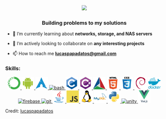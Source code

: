 <h1 align="center"><a href="https://github.com/DenverCoder1/readme-typing-svg"><img src="https://readme-typing-svg.herokuapp.com?lines=Hi,+I'm+Lucas;Your+personal+AI+assistant!;Coming+soon...;&center=true&width=500&height=50"></a></h1>
<h3 align="center">Building problems to my solutions</h3>

- 🌱 I’m currently learning about **networks, storage, and NAS servers**

- 👯 I’m actively looking to collaborate on **any interesting projects**

- 📫 How to reach me **lucaspapadatos@gmail.com**

<p align = center ></p>

<h3 align="left">Skills:</h3>
<p align="center"> 
  <a href="https://anaconda.com/" target="_blank" rel="noreferrer"> <img src="https://github.com/devicons/devicon/blob/master/icons/anaconda/anaconda-original.svg" alt="anaconda" width="40" height="40"/> </a> 
  <a href="https://android.com/" target="_blank" rel="noreferrer"> <img src="https://github.com/devicons/devicon/blob/master/icons/android/android-original.svg" alt="android" width="40" height="40"/> </a> 
  <a href="https://archlinux.org/" target="_blank" rel="noreferrer"> <img src="https://github.com/devicons/devicon/blob/master/icons/archlinux/archlinux-original.svg" alt="arch" width="40" height="40"/> </a> 
  <a href="https://www.gnu.org/software/bash/" target="_blank" rel="noreferrer"> <img src="https://www.vectorlogo.zone/logos/gnu_bash/gnu_bash-icon.svg" alt="bash" width="40" height="40"/> </a> 
  <a href="https://www.cprogramming.com/" target="_blank" rel="noreferrer"> <img src="https://raw.githubusercontent.com/devicons/devicon/master/icons/c/c-original.svg" alt="c" width="40" height="40"/> </a> 
  <a href="https://www.w3schools.com/cs/" target="_blank" rel="noreferrer"> <img src="https://raw.githubusercontent.com/devicons/devicon/master/icons/csharp/csharp-original.svg" alt="csharp" width="40" height="40"/> </a> 
  <a href="https://cmake.org/" target="_blank" rel="noreferrer"> <img src="https://github.com/devicons/devicon/blob/master/icons/cmake/cmake-original.svg" alt="cmake" width="40" height="40"/> </a> 
  <a href="https://www.w3.org/html/" target="_blank" rel="noreferrer"> <img src="https://raw.githubusercontent.com/devicons/devicon/master/icons/html5/html5-original-wordmark.svg" alt="html5" width="40" height="40"/> </a> 
  <a href="https://www.w3schools.com/css/" target="_blank" rel="noreferrer"> <img src="https://raw.githubusercontent.com/devicons/devicon/master/icons/css3/css3-original-wordmark.svg" alt="css3" width="40" height="40"/> </a> 
  <a href="https://debian.org/" target="_blank" rel="noreferrer"> <img src="https://github.com/devicons/devicon/blob/master/icons/debian/debian-original.svg" alt="debian" width="40" height="40"/> </a> 
  <a href="https://docker.org/" target="_blank" rel="noreferrer"> <img src="https://github.com/devicons/devicon/blob/master/icons/docker/docker-plain-wordmark.svg" alt="docker" width="40" height="40"/> </a> 
  <a href="https://firebase.google.com/" target="_blank" rel="noreferrer"> <img src="https://www.vectorlogo.zone/logos/firebase/firebase-icon.svg" alt="firebase" width="40" height="40"/> </a> 
  <a href="https://git-scm.com/" target="_blank" rel="noreferrer"> <img src="https://www.vectorlogo.zone/logos/git-scm/git-scm-icon.svg" alt="git" width="40" height="40"/> </a> 
  <a href="https://www.java.com" target="_blank" rel="noreferrer"> <img src="https://raw.githubusercontent.com/devicons/devicon/master/icons/java/java-original.svg" alt="java" width="40" height="40"/> </a> 
  <a href="https://developer.mozilla.org/en-US/docs/Web/JavaScript" target="_blank" rel="noreferrer"> <img src="https://raw.githubusercontent.com/devicons/devicon/master/icons/javascript/javascript-original.svg" alt="javascript" width="40" height="40"/> </a> 
  <a href="https://www.linux.org/" target="_blank" rel="noreferrer"> <img src="https://raw.githubusercontent.com/devicons/devicon/master/icons/linux/linux-original.svg" alt="linux" width="40" height="40"/> </a> 
  <a href="https://www.mysql.com/" target="_blank" rel="noreferrer"> <img src="https://raw.githubusercontent.com/devicons/devicon/master/icons/mysql/mysql-original-wordmark.svg" alt="mysql" width="40" height="40"/> </a> 
  <a href="https://www.python.org" target="_blank" rel="noreferrer"> <img src="https://raw.githubusercontent.com/devicons/devicon/master/icons/python/python-original.svg" alt="python" width="40" height="40"/> </a> 
  <a href="https://unity.com/" target="_blank" rel="noreferrer"> <img src="https://www.vectorlogo.zone/logos/unity3d/unity3d-icon.svg" alt="unity" width="40" height="40"/> </a> 
  <a href="https://vuejs.org/" target="_blank" rel="noreferrer"> <img src="https://raw.githubusercontent.com/devicons/devicon/master/icons/vuejs/vuejs-original-wordmark.svg" alt="vuejs" width="40" height="40"/> </a> 
</p>


Credit: [lucaspapadatos](https://github.com/lucaspapadatos)
